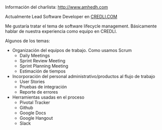 Información del charlista: http://www.amhedh.com

Actualmente Lead Software Developer en [CREDLI.COM](http://www.credli.com)

Me gustaría tratar el tema de software lifecycle management. Básicamente hablar de nuestra experiencia como equipo en CREDLI.

Algunos de los temas:

- Organización del equipos de trabajo. Como usamos Scrum
  - Daily Meetings
  - Sprint Review Meeting
  - Sprint Planning Meeting
  - Estimación de tiempos
- Incorporación del personal administrativo/productos al flujo de trabajo
  - User Stories
  - Pruebas de integración
  - Reporte de errores
- Herramientas usadas en el proceso
  - Pivotal Tracker
  - Github
  - Google Docs
  - Google Hangout
  - Slack
